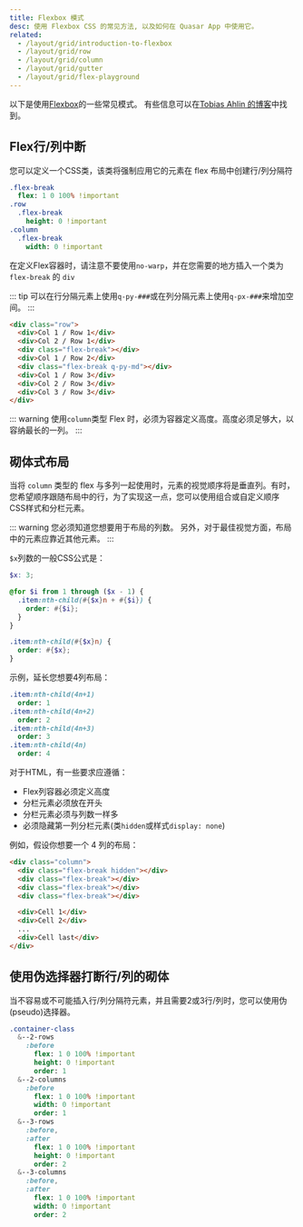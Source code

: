 ```yaml
---
title: Flexbox 模式
desc: 使用 Flexbox CSS 的常见方法, 以及如何在 Quasar App 中使用它。
related:
  - /layout/grid/introduction-to-flexbox
  - /layout/grid/row
  - /layout/grid/column
  - /layout/grid/gutter
  - /layout/grid/flex-playground
---
```


以下是使用[Flexbox](https://css-tricks.com/snippets/css/a-guide-to-flexbox/)的一些常见模式。 有些信息可以在[Tobias Ahlin 的博客](https://tobiasahlin.com/blog/)中找到。

## Flex行/列中断
您可以定义一个CSS类，该类将强制应用它的元素在 flex 布局中创建行/列分隔符

```sass
.flex-break
  flex: 1 0 100% !important
.row
  .flex-break
    height: 0 !important
.column
  .flex-break
    width: 0 !important
```
在定义Flex容器时，请注意不要使用`no-warp`，并在您需要的地方插入一个类为 `flex-break` 的 `div`

::: tip
可以在行分隔元素上使用`q-py-###`或在列分隔元素上使用`q-px-###`来增加空间。
:::

```html
<div class="row">
  <div>Col 1 / Row 1</div>
  <div>Col 2 / Row 1</div>
  <div class="flex-break"></div>
  <div>Col 1 / Row 2</div>
  <div class="flex-break q-py-md"></div>
  <div>Col 1 / Row 3</div>
  <div>Col 2 / Row 3</div>
  <div>Col 3 / Row 3</div>
</div>
```

<doc-example title="Row break" file="grid/BreakRow" />

::: warning
使用`column`类型 Flex 时，必须为容器定义高度。高度必须足够大，以容纳最长的一列。
:::

<doc-example title="Column break" file="grid/BreakColumn" />

## 砌体式布局
当将 `column` 类型的 flex 与多列一起使用时，元素的视觉顺序将是垂直列。有时，您希望顺序跟随布局中的行，为了实现这一点，您可以使用组合或自定义顺序CSS样式和分栏元素。

::: warning
您必须知道您想要用于布局的列数。 另外，对于最佳视觉方面，布局中的元素应靠近其他元素。
:::

`$x`列数的一般CSS公式是：

```scss
$x: 3;

@for $i from 1 through ($x - 1) {
  .item:nth-child(#{$x}n + #{$i}) {
    order: #{$i};
  }
}

.item:nth-child(#{$x}n) {
  order: #{$x};
}
```

示例，延长您想要4列布局：

```sass
.item:nth-child(4n+1)
  order: 1
.item:nth-child(4n+2)
  order: 2
.item:nth-child(4n+3)
  order: 3
.item:nth-child(4n)
  order: 4
```

对于HTML，有一些要求应遵循：
- Flex列容器必须定义高度
- 分栏元素必须放在开头
- 分栏元素必须与列数一样多
- 必须隐藏第一列分栏元素(类`hidden`或样式`display: none`)

例如，假设你想要一个 4 列的布局：

```html
<div class="column">
  <div class="flex-break hidden"></div>
  <div class="flex-break"></div>
  <div class="flex-break"></div>
  <div class="flex-break"></div>

  <div>Cell 1</div>
  <div>Cell 2</div>
  ...
  <div>Cell last</div>
</div>
```

<doc-example title="Masonry" file="grid/Masonry" />

## 使用伪选择器打断行/列的砌体
当不容易或不可能插入行/列分隔符元素，并且需要2或3行/列时，您可以使用伪(pseudo)选择器。

```sass
.container-class
  &--2-rows
    :before
      flex: 1 0 100% !important
      height: 0 !important
      order: 1
  &--2-columns
    :before
      flex: 1 0 100% !important
      width: 0 !important
      order: 1
  &--3-rows
    :before,
    :after
      flex: 1 0 100% !important
      height: 0 !important
      order: 2
  &--3-columns
    :before,
    :after
      flex: 1 0 100% !important
      width: 0 !important
      order: 2
```

<doc-example title="Masonry like table grid" file="grid/MasonryTableGrid" />
